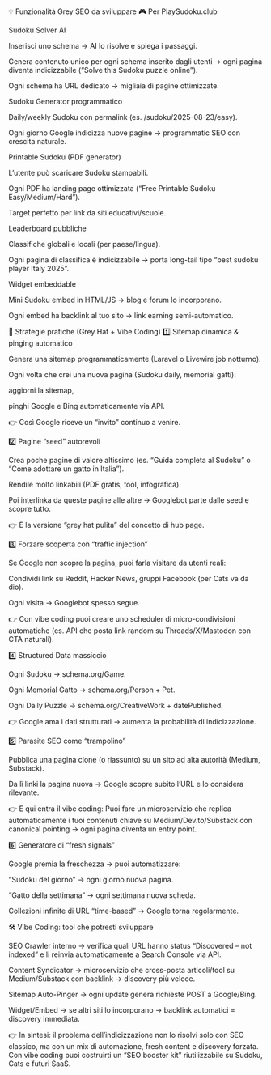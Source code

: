 💡 Funzionalità Grey SEO da sviluppare
🎮 Per PlaySudoku.club

Sudoku Solver AI

Inserisci uno schema → AI lo risolve e spiega i passaggi.

Genera contenuto unico per ogni schema inserito dagli utenti → ogni pagina diventa indicizzabile (“Solve this Sudoku puzzle online”).

Ogni schema ha URL dedicato → migliaia di pagine ottimizzate.

Sudoku Generator programmatico

Daily/weekly Sudoku con permalink (es. /sudoku/2025-08-23/easy).

Ogni giorno Google indicizza nuove pagine → programmatic SEO con crescita naturale.

Printable Sudoku (PDF generator)

L’utente può scaricare Sudoku stampabili.

Ogni PDF ha landing page ottimizzata (“Free Printable Sudoku Easy/Medium/Hard”).

Target perfetto per link da siti educativi/scuole.

Leaderboard pubbliche

Classifiche globali e locali (per paese/lingua).

Ogni pagina di classifica è indicizzabile → porta long-tail tipo “best sudoku player Italy 2025”.

Widget embeddable

Mini Sudoku embed in HTML/JS → blog e forum lo incorporano.

Ogni embed ha backlink al tuo sito → link earning semi-automatico.


🚀 Strategie pratiche (Grey Hat + Vibe Coding)
1️⃣ Sitemap dinamica & pinging automatico

Genera una sitemap programmaticamente (Laravel o Livewire job notturno).

Ogni volta che crei una nuova pagina (Sudoku daily, memorial gatti):

aggiorni la sitemap,

pinghi Google e Bing automaticamente via API.

👉 Così Google riceve un “invito” continuo a venire.

2️⃣ Pagine “seed” autorevoli

Crea poche pagine di valore altissimo (es. “Guida completa al Sudoku” o “Come adottare un gatto in Italia”).

Rendile molto linkabili (PDF gratis, tool, infografica).

Poi interlinka da queste pagine alle altre → Googlebot parte dalle seed e scopre tutto.

👉 È la versione “grey hat pulita” del concetto di hub page.

3️⃣ Forzare scoperta con “traffic injection”

Se Google non scopre la pagina, puoi farla visitare da utenti reali:

Condividi link su Reddit, Hacker News, gruppi Facebook (per Cats va da dio).

Ogni visita → Googlebot spesso segue.

👉 Con vibe coding puoi creare uno scheduler di micro-condivisioni automatiche (es. API che posta link random su Threads/X/Mastodon con CTA naturali).

4️⃣ Structured Data massiccio

Ogni Sudoku → schema.org/Game.

Ogni Memorial Gatto → schema.org/Person + Pet.

Ogni Daily Puzzle → schema.org/CreativeWork + datePublished.

👉 Google ama i dati strutturati → aumenta la probabilità di indicizzazione.

5️⃣ Parasite SEO come “trampolino”

Pubblica una pagina clone (o riassunto) su un sito ad alta autorità (Medium, Substack).

Da lì linki la pagina nuova → Google scopre subito l’URL e lo considera rilevante.

👉 E qui entra il vibe coding:
Puoi fare un microservizio che replica automaticamente i tuoi contenuti chiave su Medium/Dev.to/Substack con canonical pointing → ogni pagina diventa un entry point.

6️⃣ Generatore di “fresh signals”

Google premia la freschezza → puoi automatizzare:

“Sudoku del giorno” → ogni giorno nuova pagina.

“Gatto della settimana” → ogni settimana nuova scheda.

Collezioni infinite di URL “time-based” → Google torna regolarmente.

🛠️ Vibe Coding: tool che potresti sviluppare

SEO Crawler interno → verifica quali URL hanno status “Discovered – not indexed” e li reinvia automaticamente a Search Console via API.

Content Syndicator → microservizio che cross-posta articoli/tool su Medium/Substack con backlink → discovery più veloce.

Sitemap Auto-Pinger → ogni update genera richieste POST a Google/Bing.

Widget/Embed → se altri siti lo incorporano → backlink automatici = discovery immediata.

👉 In sintesi: il problema dell’indicizzazione non lo risolvi solo con SEO classico, ma con un mix di automazione, fresh content e discovery forzata.
Con vibe coding puoi costruirti un “SEO booster kit” riutilizzabile su Sudoku, Cats e futuri SaaS.